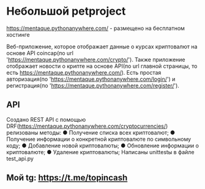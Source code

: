 # Небольшой petproject 
https://mentaque.pythonanywhere.com/ - размещено на бесплатном хостинге

Веб-приложение, которое отображает данные о курсах криптовалют на основе API coincap(по url 'https://mentaque.pythonanywhere.com/crypto/'). Также приложение отображает новости о крипте на основе API(по url главной страницы, то есть https://mentaque.pythonanywhere.com/). Есть простая авторизация(по 'https://mentaque.pythonanywhere.com/login/') и регистрация(по 'https://mentaque.pythonanywhere.com/register/').
## API
Создано REST API с помощью DRF(https://mentaque.pythonanywhere.com/cryptocurrencies/) релизованы методы:
● Получение списка всех криптовалют; 
● Получение информации о конкретной криптовалюте по 
символьному коду; 
● Добавление новой криптовалюты; 
● Обновление информации о криптовалюте; 
● Удаление криптовалюты;
Написаны unittestы в файле test_api.py

## Мой tg: https://t.me/topincash
